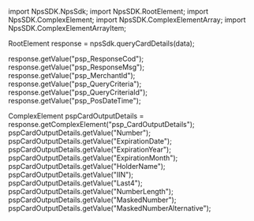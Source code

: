 import NpsSDK.NpsSdk;
import NpsSDK.RootElement;
import NpsSDK.ComplexElement;
import NpsSDK.ComplexElementArray;
import NpsSDK.ComplexElementArrayItem;

RootElement response = npsSdk.queryCardDetails(data);

response.getValue("psp_ResponseCod");
response.getValue("psp_ResponseMsg");
response.getValue("psp_MerchantId");
response.getValue("psp_QueryCriteria");
response.getValue("psp_QueryCriteriaId");
response.getValue("psp_PosDateTime");

ComplexElement pspCardOutputDetails = response.getComplexElement("psp_CardOutputDetails");
pspCardOutputDetails.getValue("Number");
pspCardOutputDetails.getValue("ExpirationDate");
pspCardOutputDetails.getValue("ExpirationYear");
pspCardOutputDetails.getValue("ExpirationMonth");
pspCardOutputDetails.getValue("HolderName");
pspCardOutputDetails.getValue("IIN");
pspCardOutputDetails.getValue("Last4");
pspCardOutputDetails.getValue("NumberLength");
pspCardOutputDetails.getValue("MaskedNumber");
pspCardOutputDetails.getValue("MaskedNumberAlternative");

